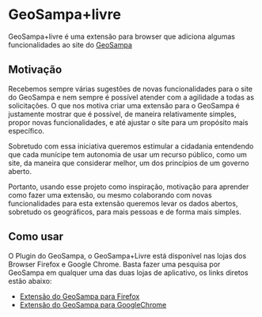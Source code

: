 # GeoSampa+livre

GeoSampa+livre é uma extensão para browser que adiciona algumas funcionalidades ao site do [GeoSampa](http://geosampa.prefeitura.sp.gov.br)

## Motivação

Recebemos sempre várias sugestões de novas funcionalidades para o site do GeoSampa e nem sempre é possível atender com a agilidade a todas as solicitações. O que nos motiva criar uma extensão para o GeoSampa é justamente mostrar que é possível, de maneira relativamente simples, propor novas funcionalidades, e até ajustar o site para um propósito mais específico.

Sobretudo com essa iniciativa queremos estimular a cidadania entendendo que cada munícipe tem autonomia de usar um recurso público, como um site, da maneira que considerar melhor, um dos princípios de um governo aberto.

Portanto, usando esse projeto como inspiração, motivação para aprender como fazer uma extensão, ou mesmo colaborando com novas funcionalidades para esta extensão queremos levar os dados abertos, sobretudo os geográficos, para mais pessoas e de forma mais simples.

## Como usar

O Plugin do GeoSampa, o GeoSampa+Livre está disponível nas lojas dos Browser Firefox e Google Chrome. Basta fazer uma pesquisa por GeoSampa em qualquer uma das duas lojas de aplicativo, os links diretos estão abaixo:

- [Extensão do GeoSampa para Firefox](https://addons.mozilla.org/pt-BR/firefox/addon/geosampa-livre/)
- [Extensão do GeoSampa para GoogleChrome](https://chrome.google.com/webstore/detail/geosampa%2Blivre/blodiljgmokaioebejlhlmniiafddmbk)